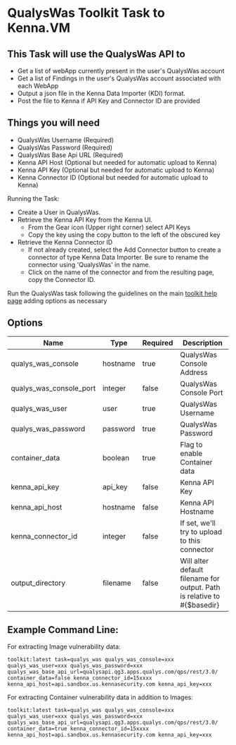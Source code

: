 # QualysWas Toolkit Task to Kenna.VM

## This Task will use the QualysWas API to

- Get a list of webApp currently present in the user's QualysWas account
- Get a list of Findings in the user's QualysWas account associated with each WebApp
- Output a json file in the Kenna Data Importer (KDI) format.
- Post the file to Kenna if API Key and Connector ID are provided

## Things you will need

- QualysWas Username (Required)
- QualysWas Password (Required)
- QualysWas Base Api URL (Required)
- Kenna API Host (Optional but needed for automatic upload to Kenna)
- Kenna API Key (Optional but needed for automatic upload to Kenna)
- Kenna Connector ID (Optional but needed for automatic upload to Kenna)

Running the Task:

- Create a User in QualysWas.
- Retrieve the Kenna API Key from the Kenna UI.
  - From the Gear icon (Upper right corner) select API Keys
  - Copy the key using the copy button to the left of the obscured key
- Retrieve the Kenna Connector ID
  - If not already created, select the Add Connector button to create a connector of type Kenna Data Importer. Be sure to rename the connector using 'QualysWas' in the name.
  - Click on the name of the connector and from the resulting page, copy the Connector ID.

Run the QualysWas task following the guidelines on the main [toolkit help page](https://github.com/KennaPublicSamples/toolkit#calling-a-specific-task) adding options as necessary

## Options

| Name | Type | Required | Description |
| ---- | ---- | ---- | ---- |
| qualys_was_console |hostname | true | QualysWas Console Address |
| qualys_was_console_port | integer | false | QualysWas Console Port |
| qualys_was_user |user | true | QualysWas Username |
| qualys_was_password |password | true | QualysWas Password |
| container_data |boolean | true | Flag to enable Container data |
| kenna_api_key | api_key | false | Kenna API Key |
| kenna_api_host | hostname | false | Kenna API Hostname |
| kenna_connector_id | integer | false | If set, we'll try to upload to this connector |
| output_directory | filename | false | Will alter default filename for output. Path is relative to #{$basedir} |


## Example Command Line:

For extracting Image vulnerability data:

    toolkit:latest task=qualys_was qualys_was_console=xxx qualys_was_user=xxx qualys_was_password=xxx
    qualys_was_base_api_url=qualysapi.qg3.apps.qualys.com/qps/rest/3.0/ container_data=false kenna_connector_id=15xxxx kenna_api_host=api.sandbox.us.kennasecurity.com kenna_api_key=xxx

For extracting Container vulnerability data in addition to Images:

    toolkit:latest task=qualys_was qualys_was_console=xxx qualys_was_user=xxx qualys_was_password=xxx qualys_was_base_api_url=qualysapi.qg3.apps.qualys.com/qps/rest/3.0/ container_data=true kenna_connector_id=15xxxx kenna_api_host=api.sandbox.us.kennasecurity.com kenna_api_key=xxx
